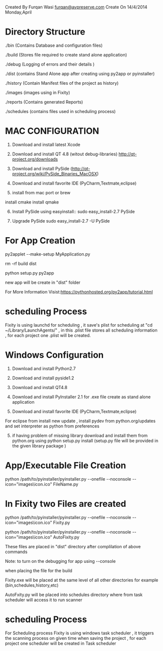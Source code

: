 Created By Furqan Wasi furqan@avpreserve.com Create On 14/4/2014 Monday,April

# Directory Structure
./bin (Contains Database and configuration files)

./build (Stores file required to create stand alone application)

./debug (Logging of errors and their details )

./dist (contains Stand Alone app after creating using py2app or pyinstaller)

./history (Contain Manifest files of the project as history)

./images (images using in Fixity)

./reports (Contains generated Reports)

./schedules (contains files used in scheduling process)

# MAC CONFIGURATION
1) Download and install latest Xcode

2) Download and install QT 4.8 (witout debug-libraries) http://qt-project.org/downloads

3) Download and install PySide (http://qt-project.org/wiki/PySide_Binaries_MacOSX)

4) Download and install favorite IDE (PyCharm,Textmate,eclipse)

5) install from mac port or brew

install cmake install qmake

6) Install PySide using easyinstall:: sudo easy_install-2.7 PySide

7) Upgrade PySide sudo easy_install-2.7 -U PySide

# For App Creation
py2applet --make-setup MyApplication.py

rm -rf build dist

python setup.py py2app

new app will be create in "dist" folder

For More Information Visist:https://pythonhosted.org/py2app/tutorial.html

# scheduling Process
Fixity is using launchd for scheduling , it save's plist for scheduling at "cd ~/Library/LaunchAgents/" , in this .plist file stores all scheduling information , for each project one .plist will be created.

# Windows Configuration
1) Download and install Python2.7

2) Download and install pyside1.2

2) Download and install QT4.8

3) Download and install PyInstaller 2.1 for .exe file create as stand alone application

4) Download and install favorite IDE (PyCharm,Textmate,eclipse)

For eclipse from install new update , install pydev from python.org/updates and set interpreter as python from preferences

5) if having problem of missing library download and install them from python.org using python setup.py install (setup.py file will be provided in the given library package )

# App/Executable File Creation
python /path/to/pyinstaller/pyinstaller.py --onefile --noconsole --icon="images\icon.ico" FileName.py

# In Fixity two Files are created

python /path/to/pyinstaller/pyinstaller.py --onefile --noconsole --icon="images\icon.ico" Fixity.py

python /path/to/pyinstaller/pyinstaller.py --onefile --noconsole --icon="images\icon.ico" AutoFixity.py

These files are placed in "dist" directory after complilation of above commands

Note: to turn on the debugging for app using --console

when placing the file for the build

Fixity.exe will be placed at the same level of all other directories for example (bin,schedules,history,etc)

AutoFxity.py will be placed into schedules directory where from task scheduler will access it to run scanner

# scheduling Process
For Scheduling process Fixity is using windows task scheduler , it triggers the scanning process on given time when saving the project , for each project one scheduler will be created in Task scheduler